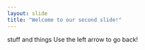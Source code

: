 ```yaml
---
layout: slide
title: "Welcome to our second slide!"
---
```

stuff and things
Use the left arrow to go back!
